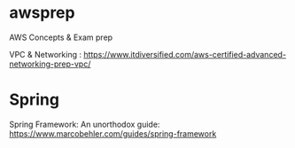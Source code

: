 # awsprep
AWS Concepts &amp; Exam prep

VPC & Networking : https://www.itdiversified.com/aws-certified-advanced-networking-prep-vpc/

# Spring
Spring Framework: An unorthodox guide: https://www.marcobehler.com/guides/spring-framework

